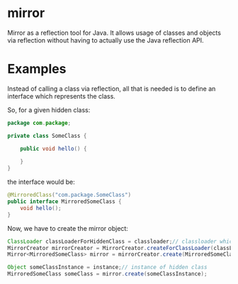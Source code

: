 # mirror

Mirror as a reflection tool for Java. It allows usage of classes and objects via reflection without having to actually use the Java
reflection API.

# Examples

Instead of calling a class via reflection, all that is needed is to define an interface which represents the class.

So, for a given hidden class:
```Java
package com.package;

private class SomeClass {

    public void hello() {
    
    }
}
```
the interface would be:

```Java
@MirroredClass("com.package.SomeClass")
public interface MirroredSomeClass {
    void hello();
}
```

Now, we have to create the mirror object:

```Java
ClassLoader classLoaderForHiddenClass = classloader;// classloader which loads hidden class
MirrorCreator mirrorCreator = MirrorCreator.createForClassLoader(classLoaderForHiddenClass);
Mirror<MirroredSomeClass> mirror = mirrorCreator.create(MirroredSomeClass.class);

Object someClassInstance = instance;// instance of hidden class
MirroredSomeClass someClass = mirror.create(someClassInstance);
```
